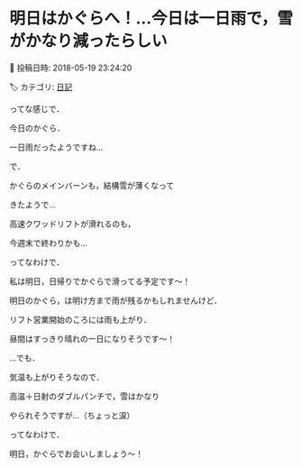 # 明日はかぐらへ！…今日は一日雨で，雪がかなり減ったらしい

📅 投稿日時: 2018-05-19 23:24:20

🏷️ カテゴリ: [日記](cc4b5682fb7b8b144980957a978653fb0.md)

ってな感じで．


今日のかぐら．


一日雨だったようですね…





で．


かぐらのメインバーンも，結構雪が薄くなって


きたようで…


高速クワッドリフトが滑れるのも，


今週末で終わりかも…





ってなわけで．


私は明日，日帰りでかぐらで滑ってる予定です～！


明日のかぐら，は明け方まで雨が残るかもしれませんけど．


リフト営業開始のころには雨も上がり．


昼間はすっきり晴れの一日になりそうです～！





…でも．


気温も上がりそうなので．


高温＋日射のダブルパンチで，雪はかなり


やられそうですが…（ちょっと涙）





ってなわけで．


明日，かぐらでお会いしましょう～！
